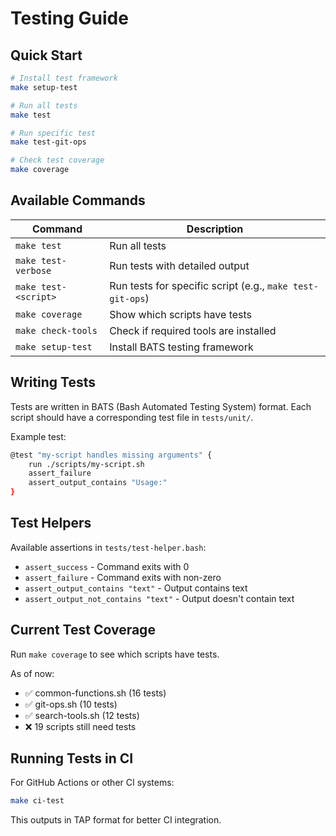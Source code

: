 # Testing Guide

## Quick Start

```bash
# Install test framework
make setup-test

# Run all tests
make test

# Run specific test
make test-git-ops

# Check test coverage
make coverage
```

## Available Commands

| Command | Description |
|---------|-------------|
| `make test` | Run all tests |
| `make test-verbose` | Run tests with detailed output |
| `make test-<script>` | Run tests for specific script (e.g., `make test-git-ops`) |
| `make coverage` | Show which scripts have tests |
| `make check-tools` | Check if required tools are installed |
| `make setup-test` | Install BATS testing framework |

## Writing Tests

Tests are written in BATS (Bash Automated Testing System) format. Each script should have a corresponding test file in `tests/unit/`.

Example test:
```bash
@test "my-script handles missing arguments" {
    run ./scripts/my-script.sh
    assert_failure
    assert_output_contains "Usage:"
}
```

## Test Helpers

Available assertions in `tests/test-helper.bash`:
- `assert_success` - Command exits with 0
- `assert_failure` - Command exits with non-zero
- `assert_output_contains "text"` - Output contains text
- `assert_output_not_contains "text"` - Output doesn't contain text

## Current Test Coverage

Run `make coverage` to see which scripts have tests.

As of now:
- ✅ common-functions.sh (16 tests)
- ✅ git-ops.sh (10 tests)
- ✅ search-tools.sh (12 tests)
- ❌ 19 scripts still need tests

## Running Tests in CI

For GitHub Actions or other CI systems:
```bash
make ci-test
```

This outputs in TAP format for better CI integration.